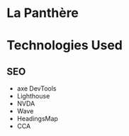 # La Panthère

# Technologies Used
## SEO
- axe DevTools 
- Lighthouse 
- NVDA
- Wave
- HeadingsMap
- CCA
